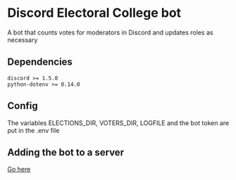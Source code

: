 # Discord Electoral College bot
A bot that counts votes for moderators in Discord and updates roles as necessary

## Dependencies
    discord >= 1.5.0
    python-dotenv >= 0.14.0
    
## Config
The variables ELECTIONS_DIR, VOTERS_DIR, LOGFILE and the bot token are put in the .env file

## Adding the bot to a server
[Go here](https://discord.com/api/oauth2/authorize?client_id=763917750233858068&permissions=335752240&scope=bot)
